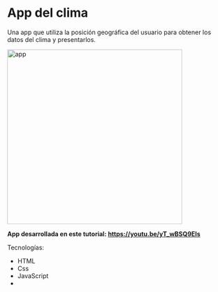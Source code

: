 # App del clima

Una app que utiliza la posición geográfica del usuario para obtener los datos del clima y presentarlos.

<img src="https://i.ibb.co/LZy86LN/Screen-Shot-2021-02-02-at-22-21-03.png" alt="app" width="400"/>

**App desarrollada en este tutorial: https://youtu.be/yT_wBSQ9EIs**

Tecnologías:
- HTML
- Css
- JavaScript
- 
